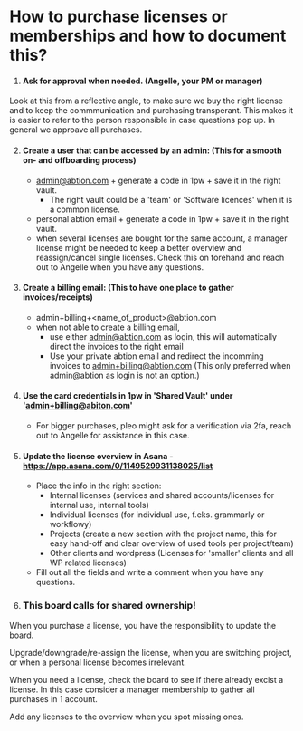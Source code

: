 # How to purchase licenses or memberships and how to document this?

1) #### Ask for approval when needed. (Angelle, your PM or manager)
Look at this from a reflective angle, to make sure we buy the right license and to keep the commmunication and purchasing transperant. This makes it is easier to refer to the person responsible in case questions pop up. In general we approave all purchases.

2) #### Create a user that can be accessed by an admin: (This for a smooth on- and offboarding process)
   - admin@abtion.com + generate a code in 1pw + save it in the right vault. 
     - The right vault could be a 'team' or 'Software licences' when it is a common license.  
   - personal abtion email + generate a code in 1pw + save it in the right vault.
   - when several licenses are bought for the same account, a manager license might be needed to keep a better overview and reassign/cancel single licenses. Check this on forehand and reach out to Angelle when you have any questions. 
  
3) #### Create a billing email: (This to have one place to gather invoices/receipts)
   - admin+billing+<name_of_product>@abtion.com
   - when not able to create a billing email, 
      - use either admin@abtion.com as login, this will automatically direct the invoices to the right email
      - Use your private abtion email and redirect the incomming invoices to admin+billing@abtion.com (This only preferred when admin@abtion as login is not an option.)

4) #### Use the card credentials in 1pw in 'Shared Vault' under 'admin+billing@abiton.com'
   - For bigger purchases, pleo might ask for a verification via 2fa, reach out to Angelle for assistance in this case. 

5) #### Update the license overview in Asana - https://app.asana.com/0/1149529931138025/list 
   - Place the info in the right section: 
      - Internal licenses (services and shared accounts/licenses for internal use, internal tools) 
      - Individual licenses (for individual use, f.eks. grammarly or workflowy) 
      - Projects (create a new section with the project name, this for easy hand-off and clear overview of used tools per project/team)
      - Other clients and wordpress (Licenses for 'smaller' clients and all WP related licenses)
   - Fill out all the fields and write a comment when you have any questions. 
  
6) ### This board calls for shared ownership! 

When you purchase a license, you have the responsibility to update the board.

Upgrade/downgrade/re-assign the license, when you are switching project, or when a personal license becomes irrelevant. 

When you need a license, check the board to see if there already excist a license. In this case consider a manager membership to gather all purchases in 1 account. 

Add any licenses to the overview when you spot missing ones. 
